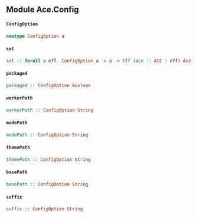 ## Module Ace.Config

#### `ConfigOption`

``` purescript
newtype ConfigOption a
```

#### `set`

``` purescript
set :: forall a eff. ConfigOption a -> a -> Eff (ace :: ACE | eff) Ace
```

#### `packaged`

``` purescript
packaged :: ConfigOption Boolean
```

#### `workerPath`

``` purescript
workerPath :: ConfigOption String
```

#### `modePath`

``` purescript
modePath :: ConfigOption String
```

#### `themePath`

``` purescript
themePath :: ConfigOption String
```

#### `basePath`

``` purescript
basePath :: ConfigOption String
```

#### `suffix`

``` purescript
suffix :: ConfigOption String
```


